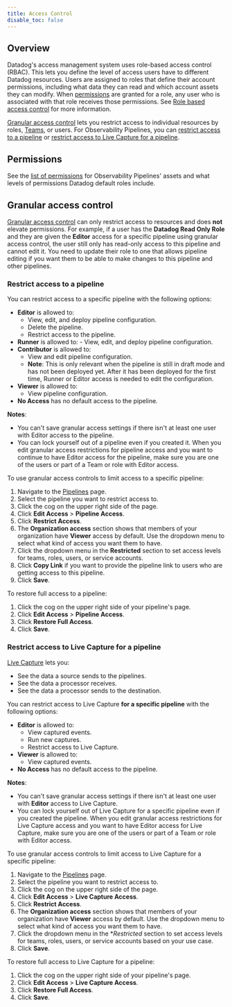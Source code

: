 ```yaml
---
title: Access Control
disable_toc: false
---
```


## Overview

Datadog's access management system uses role-based access control (RBAC). This lets you define the level of access users have to different Datadog resources. Users are assigned to roles that define their account permissions, including what data they can read and which account assets they can modify. When [permissions](#permissions) are granted for a role, any user who is associated with that role receives those permissions. See [Role based access control][1] for more information.

[Granular access control](#granular-access-control) lets you restrict access to individual resources by roles, [Teams][2], or users. For Observability Pipelines, you can [restrict access to a pipeline](#restrict-access-to-a-pipeline) or [restrict access to Live Capture for a pipeline](#restrict-access-to-live-capture-for-a-pipeline).

## Permissions

See the [list of permissions][3] for Observability Pipelines' assets and what levels of permissions Datadog default roles include.

## Granular access control

[Granular access control][4] can only restrict access to resources and does **not** elevate permissions. For example, if a user has the **Datadog Read Only Role** and they are given the **Editor** access for a specific pipeline using granular access control, the user still only has read-only access to this pipeline and cannot edit it. You need to update their role to one that allows pipeline editing if you want them to be able to make changes to this pipeline and other pipelines.

### Restrict access to a pipeline

You can restrict access to a specific pipeline with the following options:
- **Editor** is allowed to:
    - View, edit, and deploy pipeline configuration.
    - Delete the pipeline.
    - Restrict access to the pipeline.
- **Runner** is allowed to:
        - View, edit, and deploy pipeline configuration.
- **Contributor** is allowed to:
    - View and edit pipeline configuration.
    - **Note**: This is only relevant when the pipeline is still in draft mode and has not been deployed yet. After it has been deployed for the first time, Runner or Editor access is needed to edit the configuration.
- **Viewer** is allowed to:
    - View pipeline configuration.
- **No Access** has no default access to the pipeline.

**Notes**:

- You can't save granular access settings if there isn't at least one user with Editor access to the pipeline.
- You can lock yourself out of a pipeline even if you created it. When you edit granular access restrictions for pipeline access and you want to continue to have Editor access for the pipeline, make sure you are one of the users or part of a Team or role with Editor access.

To use granular access controls to limit access to a specific pipeline:

1. Navigate to the [Pipelines][5] page.
1. Select the pipeline you want to restrict access to.
1. Click the cog on the upper right side of the page.
1. Click **Edit Access** > **Pipeline Access**.
1. Click **Restrict Access**.
1. The **Organization access** section shows that members of your organization have **Viewer** access by default. Use the dropdown menu to select what kind of access you want them to have.
1. Click the dropdown menu in the **Restricted** section to set access levels for teams, roles, users, or service accounts.
1. Click **Copy Link** if you want to provide the pipeline link to users who are getting access to this pipeline.
1. Click **Save**.

To restore full access to a pipeline:

1. Click the cog on the upper right side of your pipeline's page.
1. Click **Edit Access** > **Pipeline Access**.
1. Click **Restore Full Access**.
1. Click **Save**.

### Restrict access to Live Capture for a pipeline

[Live Capture][6] lets you:

- See the data a source sends to the pipelines.
- See the data a processor receives.
- See the data a processor sends to the destination.

You can restrict access to Live Capture **for a specific pipeline** with the following options:

- **Editor** is allowed to:
    - View captured events.
    - Run new captures.
    - Restrict access to Live Capture.
- **Viewer** is allowed to:
    - View captured events.
- **No Access** has no default access to the pipeline.

**Notes**:

- You can't save granular access settings if there isn't at least one user with **Editor** access to Live Capture.
- You can lock yourself out of Live Capture for a specific pipeline even if you created the pipeline. When you edit granular access restrictions for Live Capture access and you want to have Editor access for Live Capture, make sure you are one of the users or part of a Team or role with Editor access.

To use granular access controls to limit access to Live Capture for a specific pipeline:

1. Navigate to the [Pipelines][6] page.
1. Select the pipeline you want to restrict access to.
1. Click the cog on the upper right side of the page.
1. Click **Edit Access** > **Live Capture Access**.
1. Click **Restrict Access**.
1. The **Organization access** section shows that members of your organization have **Viewer** access by default. Use the dropdown menu to select what kind of access you want them to have.
1. Click the dropdown menu in the **Restricted* section to set access levels for teams, roles, users, or service accounts based on your use case.
1. Click **Save**.

To restore full access to Live Capture for a pipeline:

1. Click the cog on the upper right side of your pipeline's page.
1. Click **Edit Access** > **Live Capture Access**.
1. Click **Restore Full Access**.
1. Click **Save**.

[1]: https://docs.datadoghq.com/account_management/rbac/?tab=datadogapplication#role-based-access-control
[2]: https://docs.datadoghq.com/account_management/teams/
[3]: https://docs.datadoghq.com/account_management/rbac/permissions/#observability-pipelines
[4]: https://docs.datadoghq.com/account_management/rbac/granular_access/
[5]: https://app.datadoghq.com/observability-pipelines
[6]: https://docs.datadoghq.com/observability_pipelines/live_capture/